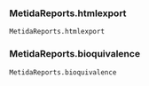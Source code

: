 
### MetidaReports.htmlexport
```@docs
MetidaReports.htmlexport
```

### MetidaReports.bioquivalence
```@docs
MetidaReports.bioquivalence
```
